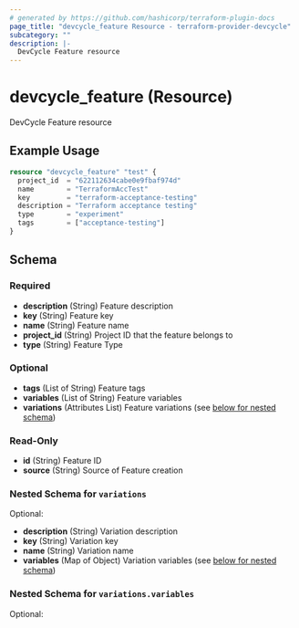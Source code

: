 ```yaml
---
# generated by https://github.com/hashicorp/terraform-plugin-docs
page_title: "devcycle_feature Resource - terraform-provider-devcycle"
subcategory: ""
description: |-
  DevCycle Feature resource
---
```


# devcycle_feature (Resource)

DevCycle Feature resource

## Example Usage

```terraform
resource "devcycle_feature" "test" {
  project_id  = "622112634cabe0e9fbaf974d"
  name        = "TerraformAccTest"
  key         = "terraform-acceptance-testing"
  description = "Terraform acceptance testing"
  type        = "experiment"
  tags        = ["acceptance-testing"]
}
```

<!-- schema generated by tfplugindocs -->
## Schema

### Required

- **description** (String) Feature description
- **key** (String) Feature key
- **name** (String) Feature name
- **project_id** (String) Project ID that the feature belongs to
- **type** (String) Feature Type

### Optional

- **tags** (List of String) Feature tags
- **variables** (List of String) Feature variables
- **variations** (Attributes List) Feature variations (see [below for nested schema](#nestedatt--variations))

### Read-Only

- **id** (String) Feature ID
- **source** (String) Source of Feature creation

<a id="nestedatt--variations"></a>
### Nested Schema for `variations`

Optional:

- **description** (String) Variation description
- **key** (String) Variation key
- **name** (String) Variation name
- **variables** (Map of Object) Variation variables (see [below for nested schema](#nestedatt--variations--variables))

<a id="nestedatt--variations--variables"></a>
### Nested Schema for `variations.variables`

Optional:


